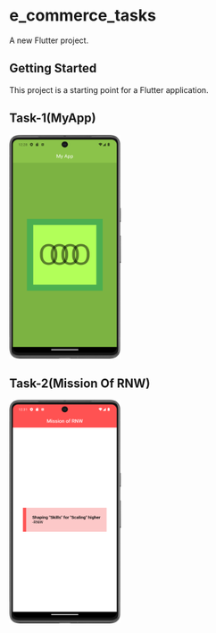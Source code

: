 # e_commerce_tasks

A new Flutter project.

## Getting Started

This project is a starting point for a Flutter application.

## Task-1(MyApp)    
<img src = "https://github.com/Zimil-Patel/e_commerce_tasks/blob/master/snaps/MyApp.png" width = "200" height = "400">

## Task-2(Mission Of RNW)
<img src = "https://github.com/Zimil-Patel/e_commerce_tasks/blob/master/snaps/MissionOfRNW.png" width = "200" height = "400">



